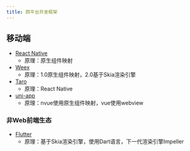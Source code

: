 ```yaml
---
title: 跨平台开发框架
---
```

## 移动端

- [React Native](https://reactnative.dev/)
  - 原理：原生组件映射
- [Weex](https://weex.apache.org/)
  - 原理：1.0原生组件映射，2.0基于Skia渲染引擎
- [Taro](https://taro.aotu.io/)
  - 原理：React Native
- [uni-app](https://uniapp.dcloud.io/)
  - 原理：nvue使用原生组件映射，vue使用webview

### 非Web前端生态

- [Flutter](https://flutter.dev/)
  - 原理：基于Skia渲染引擎，使用Dart语言，下一代渲染引擎Impeller
